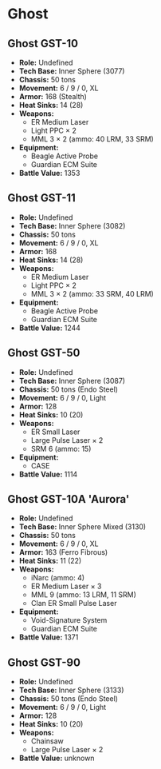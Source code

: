 # Ghost
## Ghost GST-10
- **Role:** Undefined
- **Tech Base:** Inner Sphere (3077)
- **Chassis:** 50 tons
- **Movement:** 6 / 9 / 0, XL
- **Armor:** 168 (Stealth)
- **Heat Sinks:** 14 (28)
- **Weapons:**
  - ER Medium Laser
  - Light PPC × 2
  - MML 3 × 2 (ammo: 40 LRM, 33 SRM)
- **Equipment:**
  - Beagle Active Probe
  - Guardian ECM Suite
- **Battle Value:** 1353

## Ghost GST-11
- **Role:** Undefined
- **Tech Base:** Inner Sphere (3082)
- **Chassis:** 50 tons
- **Movement:** 6 / 9 / 0, XL
- **Armor:** 168
- **Heat Sinks:** 14 (28)
- **Weapons:**
  - ER Medium Laser
  - Light PPC × 2
  - MML 3 × 2 (ammo: 33 SRM, 40 LRM)
- **Equipment:**
  - Beagle Active Probe
  - Guardian ECM Suite
- **Battle Value:** 1244

## Ghost GST-50
- **Role:** Undefined
- **Tech Base:** Inner Sphere (3087)
- **Chassis:** 50 tons (Endo Steel)
- **Movement:** 6 / 9 / 0, Light
- **Armor:** 128
- **Heat Sinks:** 10 (20)
- **Weapons:**
  - ER Small Laser
  - Large Pulse Laser × 2
  - SRM 6 (ammo: 15)
- **Equipment:**
  - CASE
- **Battle Value:** 1114

## Ghost GST-10A 'Aurora'
- **Role:** Undefined
- **Tech Base:** Inner Sphere Mixed (3130)
- **Chassis:** 50 tons
- **Movement:** 6 / 9 / 0, XL
- **Armor:** 163 (Ferro Fibrous)
- **Heat Sinks:** 11 (22)
- **Weapons:**
  - iNarc (ammo: 4)
  - ER Medium Laser × 3
  - MML 9 (ammo: 13 LRM, 11 SRM)
  - Clan ER Small Pulse Laser
- **Equipment:**
  - Void-Signature System
  - Guardian ECM Suite
- **Battle Value:** 1371

## Ghost GST-90
- **Role:** Undefined
- **Tech Base:** Inner Sphere (3133)
- **Chassis:** 50 tons (Endo Steel)
- **Movement:** 6 / 9 / 0, Light
- **Armor:** 128
- **Heat Sinks:** 10 (20)
- **Weapons:**
  - Chainsaw
  - Large Pulse Laser × 2
- **Battle Value:** unknown

